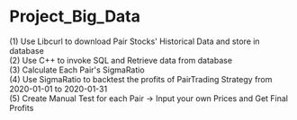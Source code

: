 # Project_Big_Data

(1) Use Libcurl to download Pair Stocks' Historical Data and store in database  
(2) Use C++ to invoke SQL and Retrieve data from database  
(3) Calculate Each Pair's SigmaRatio   
(4) Use SigmaRatio to backtest the profits of PairTrading Strategy from 2020-01-01 to 2020-01-31  
(5) Create Manual Test for each Pair -> Input your own Prices and Get Final Profits
